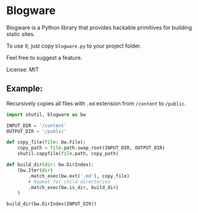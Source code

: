 # Blogware

Blogware is a Python library that provides hackable primitives for building static sites.

To use it, just copy `blogware.py` to your project folder.

Feel free to suggest a feature.

License: MIT

## Example:

Recursively copies all files with `.md` extension from `/content` to `/public`.

```py
import shutil, blogware as bw

INPUT_DIR = '/content'
OUTPUT_DIR = '/public'

def copy_file(file: bw.File):
    copy_path = file.path.swap_root(INPUT_DIR, OUTPUT_DIR)
    shutil.copyfile(file.path, copy_path)

def build_dir(dir: bw.DirIndex):
    (bw.Iter(dir)
        .match_exec(bw.ext('.md'), copy_file)
        # Repeat for child directories
        .match_exec(bw.is_dir, build_dir)
    )

build_dir(bw.DirIndex(INPUT_DIR))
```